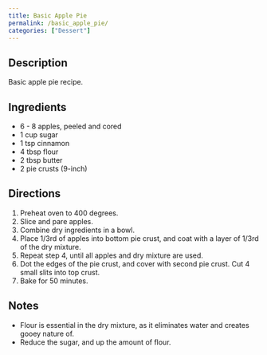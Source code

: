 ```yaml
---
title: Basic Apple Pie
permalink: /basic_apple_pie/
categories: ["Dessert"]
---
```


Description
-----------

Basic apple pie recipe.

Ingredients
-----------

-   6 - 8 apples, peeled and cored
-   1 cup sugar
-   1 tsp cinnamon
-   4 tbsp flour
-   2 tbsp butter
-   2 pie crusts (9-inch)

Directions
----------

1.  Preheat oven to 400 degrees.
2.  Slice and pare apples.
3.  Combine dry ingredients in a bowl.
4.  Place 1/3rd of apples into bottom pie crust, and coat with a layer of 1/3rd of the dry mixture.
5.  Repeat step 4, until all apples and dry mixture are used.
6.  Dot the edges of the pie crust, and cover with second pie crust. Cut 4 small slits into top crust.
7.  Bake for 50 minutes.

Notes
-----

-   Flour is essential in the dry mixture, as it eliminates water and creates gooey nature of.
-   Reduce the sugar, and up the amount of flour.


